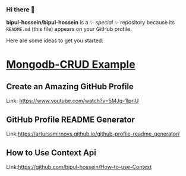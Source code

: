### Hi there 👋


**bipul-hossein/bipul-hossein** is a ✨ _special_ ✨ repository because its `README.md` (this file) appears on your GitHub profile.

Here are some ideas to get you started:
# [Mongodb-CRUD Example](https://github.com/bipul-hossein/Mongodb-CRUD/blob/main/README.md)

## Create an Amazing GitHub Profile
Link: https://www.youtube.com/watch?v=5MJq-1lprlU
## GitHub Profile README Generator
Link:https://arturssmirnovs.github.io/github-profile-readme-generator/



## How to Use Context Api
LInk:https://github.com/bipul-hossein/How-to-use-Context
